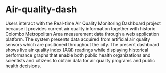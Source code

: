 # Air-quality-dash

Users interact with the Real-time Air Quality Monitoring Dashboard project because it provides 
current air quality information together with historic Colombo Metropolitan Area measurement 
data through a web application platform. The system presents data acquired from artificial air 
quality sensors which are positioned throughout the city. The present dashboard shows live air 
quality index (AQI) readings while displaying historical performance graphs that enable both 
public health organizations and scientists and citizens to obtain data for air quality programs and 
public health decisions.
